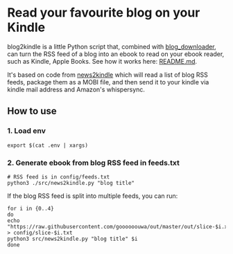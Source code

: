 # Read your favourite blog on your Kindle

blog2kindle is a little Python script that, combined with [blog_downloader](https://github.com/goooooouwa/blog_downloader), can turn the RSS feed of a blog into an ebook to read on your ebook reader, such as Kindle, Apple Books. See how it works here: [README.md](https://github.com/goooooouwa/blog_downloader/blob/master/README.md).

It's based on code from [news2kindle](https://github.com/goooooouwa/news2kindle) which will read a list of blog RSS feeds, package them as a MOBI file, and then send it to your kindle via kindle mail address and Amazon's whispersync. 

## How to use

### 1. Load env

`export $(cat .env | xargs)`

### 2. Generate ebook from blog RSS feed in feeds.txt

```
# RSS feed is in config/feeds.txt
python3 ./src/news2kindle.py "blog title"
```

If the blog RSS feed is split into multiple feeds, you can run:

```
for i in {0..4}
do
echo "https://raw.githubusercontent.com/goooooouwa/out/master/out/slice-$i.xml" > config/slice-$i.txt
python3 src/news2kindle.py "blog title" $i
done
```

